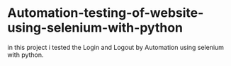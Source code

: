 # Automation-testing-of-website-using-selenium-with-python
in this project i tested the  Login and Logout by Automation using selenium with python.
